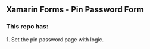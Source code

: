 ## Xamarin Forms - Pin Password Form
### This repo has:
<p>1. Set the pin password page with logic. </p>
